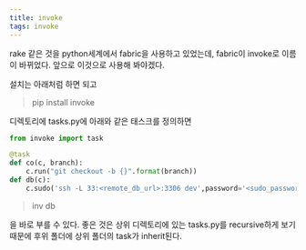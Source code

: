 ```yaml
---
title: invoke
tags: invoke
---
```


rake 같은 것을 python세계에서 fabric을 사용하고 있었는데, fabric이 invoke로 이름이 바뀌었다. 앞으로 이것으로 사용해 봐야겠다.

설치는 아래처럼 하면 되고

> pip install invoke

디렉토리에 tasks.py에 아래와 같은 태스크를 정의하면 

```python
from invoke import task

@task
def co(c, branch):
    c.run("git checkout -b {}".format(branch))
def db(c):
    c.sudo('ssh -L 33:<remote_db_url>:3306 dev',password='<sudo_password>')
```

> inv db

을 바로 부를 수 있다. 좋은 것은 상위 디렉토리에 있는 tasks.py를 recursive하게 보기 때문에 후위 폴더에 상위 폴더의 task가 inherit된다.


